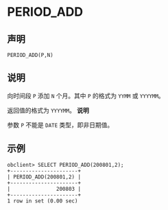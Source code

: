 PERIOD_ADD
===============================



声明
-----------------------

```unknow
PERIOD_ADD(P,N)
```



说明
-----------------------

向时间段 `P` 添加 `N` 个月。其中 `P` 的格式为 `YYMM` 或 `YYYYMM`。

返回值的格式为 `YYYYMM`。
**说明**



参数 `P` 不能是 `DATE` 类型，即非日期值。

示例
-----------------------

```unknow
obclient> SELECT PERIOD_ADD(200801,2);
+----------------------+
| PERIOD_ADD(200801,2) |
+----------------------+
|               200803 |
+----------------------+
1 row in set (0.00 sec)
```
